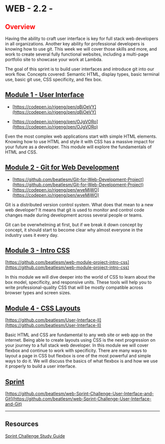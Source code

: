 # WEB - 2.2 - 

## <span style="color:red">Overview</span>

Having the ability to craft user interface is key for full stack web developers in all organizations. Another key ability for professional developers is knowing how to use git. This week we will cover those skills and more, and work to create several fully functional websites, including a multi-page portfolio site to showcase your work at Lambda.

The goal of this sprint is to build user interfaces and introduce git into our work flow. Concepts covered: Semantic HTML, display types, basic terminal use, basic git use, CSS specificity, and flex box.

## [Module 1 - User Interface](https://github.com/beatlesm/web/tree/main/1.1/project111)

- [https://codepen.io/rjgeng/pen/qBjOeVY](https://codepen.io/rjgeng/pen/qBjOeVY)

- [https://codepen.io/rjgeng/pen/OJgVORo](https://codepen.io/rjgeng/pen/OJgVORo)

Even the most complex web applications start with simple HTML elements. Knowing how to use HTML and style it with CSS has a massive impact for your future as a developer. This module will explore the fundamentals of HTML and CSS.

## [Module 2 - Git for Web Development](https://github.com/beatlesm/web/tree/main/1.1/project112)

-   [https://github.com/beatlesm/Git-for-Web-Development-Project](https://github.com/beatlesm/Git-for-Web-Development-Project)
-   [https://codepen.io/rjgeng/pen/wveMjWO](https://codepen.io/rjgeng/pen/wveMjWO)

Git is a distributed version control system. What does that mean to a new web developer? It means that git is used to monitor and control code changes made during development across several people or teams.

Git can be overwhelming at first, but if we break it down concept by concept, it should start to become clear why almost everyone in the industry uses it every day.

## [Module 3 - Intro CSS](https://github.com/beatlesm/web/tree/main/1.1/project113)

[https://github.com/beatlesm/web-module-project-intro-css](https://github.com/beatlesm/web-module-project-intro-css)

In this module we will dive deeper into the world of CSS to learn about the box model, specificity, and responsive units. These tools will help you to write professional-quality CSS that will be mostly compatible across browser types and screen sizes.


## [Module 4 - CSS Layouts](https://github.com/beatlesm/web/tree/main/1.1/project114)

[https://github.com/beatlesm/User-Interface-II](https://github.com/beatlesm/User-Interface-II)

Basic HTML and CSS are fundamental to any web site or web app on the internet. Being able to create layouts using CSS is the next progression on your journey to a full stack web developer. In this module we will cover flexbox and continue to work with specificity. There are many ways to layout a page in CSS but flexbox is one of the most powerful and simple ways to do it. We will discuss the basics of what flexbox is and how we use it properly to build a user interface.

## [Sprint](https://github.com/beatlesm/web/tree/main/1.1/sprint11)

[https://github.com/beatlesm/web-Sprint-Challenge-User-Interface-and-Git](https://github.com/beatlesm/web-Sprint-Challenge-User-Interface-and-Git)


-------------------------------------------------------------------

## Resources
 
 [Sprint Challenge Study Guide]()